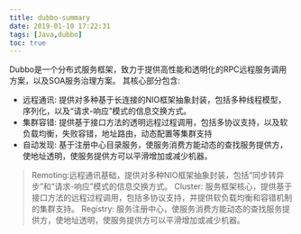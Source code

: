 ```yaml
---
title: dubbo-summary
date: 2019-01-10 17:22:31
tags: [Java,dubbo]
toc: true
---
```


Dubbo是一个分布式服务框架，致力于提供高性能和透明化的RPC远程服务调用方案，以及SOA服务治理方案。 其核心部分包含:

* 远程通讯: 提供对多种基于长连接的NIO框架抽象封装，包括多种线程模型，序列化，以及“请求-响应”模式的信息交换方式。
* 集群容错: 提供基于接口方法的透明远程过程调用，包括多协议支持，以及软负载均衡，失败容错，地址路由，动态配置等集群支持
* 自动发现: 基于注册中心目录服务，使服务消费方能动态的查找服务提供方，使地址透明，使服务提供方可以平滑增加或减少机器。

> Remoting:远程通讯基础，提供对多种NIO框架抽象封装，包括“同步转异步”和“请求-响应”模式的信息交换方式。
> Cluster: 服务框架核心，提供基于接口方法的远程过程调用，包括多协议支持，并提供软负载均衡和容错机制的集群支持。
> Registry: 服务注册中心，使服务消费方能动态的查找服务提供方，使地址透明，使服务提供方可以平滑增加或减少机器。



